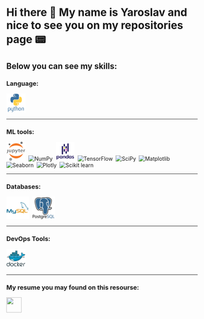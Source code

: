 # Hi there 👋 My name is Yaroslav and nice to see you on my repositories page :pager:


## Below you can see my skills:

### Language:
<img src="https://raw.githubusercontent.com/devicons/devicon/55609aa5bd817ff167afce0d965585c92040787a/icons/python/python-original-wordmark.svg" width="50" height="50">


---
### ML tools:
<div>
  <img src="https://raw.githubusercontent.com/devicons/devicon/55609aa5bd817ff167afce0d965585c92040787a/icons/jupyter/jupyter-original-wordmark.svg" width="50" height="50" title="Jupyter Notebook" alt="Jupyter Notebook"/>&nbsp;
  <img src="https://user-images.githubusercontent.com/67586773/105040771-43887300-5a88-11eb-9f01-bee100b9ef22.png" width="50" height="50" title="NumPy" alt="NumPy"/>&nbsp;
  <img src="https://raw.githubusercontent.com/devicons/devicon/55609aa5bd817ff167afce0d965585c92040787a/icons/pandas/pandas-original-wordmark.svg" width="50" height="50" title="Pandas" alt="Pandas"/>&nbsp;
  <img src="https://ww2.freelogovectors.net/wp-content/uploads/2018/07/tensorflow_logo.png?lossy=1&w=2560&ssl=1" width="50" height="50" title="TensorFlow" alt="TensorFlow"/>&nbsp;
  <img src="https://upload.wikimedia.org/wikipedia/commons/thumb/b/b2/SCIPY_2.svg/1200px-SCIPY_2.svg.png" width="50" height="50" title="SciPy" alt="SciPy"/>&nbsp;
  <img src="https://upload.wikimedia.org/wikipedia/commons/thumb/0/01/Created_with_Matplotlib-logo.svg/2048px-Created_with_Matplotlib-logo.svg.png" width="50" height="50" title="Matplotlib" alt="Matplotlib"/>&nbsp;
  <img src="https://user-images.githubusercontent.com/315810/92254613-279c8000-ee9f-11ea-9b73-5622a7d95f3f.png" width="50" height="50" title="Seaborn" alt="Seaborn"/>&nbsp;
  <img src="https://banner2.cleanpng.com/20180420/pke/kisspng-plotly-data-visualization-chart-javascript-hottest-5ada70131b6602.3118492415242649791122.jpg" width="50" height="50" title="Plotly" alt="Plotly"/>&nbsp;
  <img src="https://d3f1iyfxxz8i1e.cloudfront.net/courses/course_image/da615a681b8d.png" width="75" height="50" title="Scikit learn" alt="Scikit learn"/>&nbsp;
</div>









---
### Databases:
<div>
  <img src="https://raw.githubusercontent.com/devicons/devicon/55609aa5bd817ff167afce0d965585c92040787a/icons/mysql/mysql-original-wordmark.svg" width="60" height="60" title="Jupyter Notebook" alt="Jupyter Notebook"/>&nbsp;
  <img src="https://raw.githubusercontent.com/devicons/devicon/55609aa5bd817ff167afce0d965585c92040787a/icons/postgresql/postgresql-original-wordmark.svg" width="60" height="60" title="NumPy" alt="NumPy"/>&nbsp;
</div>



---
### DevOps Tools:
<img src=" https://raw.githubusercontent.com/devicons/devicon/55609aa5bd817ff167afce0d965585c92040787a/icons/docker/docker-original-wordmark.svg" width="50" height="50">

---

### My resume you may found on this resourse:
<a href="https://clck.ru/36aJQN">
      <img src="https://upload.wikimedia.org/wikipedia/commons/7/79/HeadHunter_logo.png" width="40" height="40">
</a>




